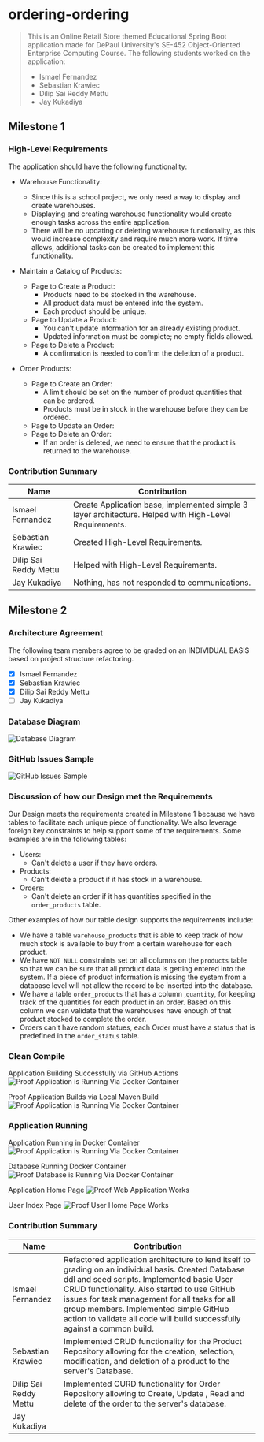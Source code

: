 # ordering-ordering
> This is an Online Retail Store themed Educational Spring Boot application made for DePaul University's SE-452 Object-Oriented Enterprise Computing Course. The following students worked on the application:
> - Ismael Fernandez
> - Sebastian Krawiec
> - Dilip Sai Reddy Mettu
> - Jay Kukadiya

## Milestone 1
### High-Level Requirements
The application should have the following functionality:
- Warehouse Functionality:
  - Since this is a school project, we only need a way to display and create warehouses.
  - Displaying and creating warehouse functionality would create enough tasks across the entire application.
  - There will be no updating or deleting warehouse functionality, as this would increase complexity and require much more work. If time allows, additional tasks can be created to implement this functionality.

- Maintain a Catalog of Products:
  - Page to Create a Product:
    - Products need to be stocked in the warehouse.
    - All product data must be entered into the system.
    - Each product should be unique.
  - Page to Update a Product:
    - You can't update information for an already existing product.
    - Updated information must be complete; no empty fields allowed.
  - Page to Delete a Product:
    - A confirmation is needed to confirm the deletion of a product.

- Order Products:
  - Page to Create an Order:
    - A limit should be set on the number of product quantities that can be ordered.
    - Products must be in stock in the warehouse before they can be ordered.
  - Page to Update an Order:
  - Page to Delete an Order:
    - If an order is deleted, we need to ensure that the product is returned to the warehouse.

### Contribution Summary
| Name                  | Contribution                                                                                          |
|-----------------------|-------------------------------------------------------------------------------------------------------|
| Ismael Fernandez      | Create Application base, implemented simple 3 layer architecture. Helped with High-Level Requirements.|
| Sebastian Krawiec     | Created High-Level Requirements.                                                                      |
| Dilip Sai Reddy Mettu | Helped with High-Level Requirements.                                                                  |
| Jay Kukadiya          | Nothing, has not responded to communications.                                                         |

## Milestone 2
### Architecture Agreement
The following team members agree to be graded on an INDIVIDUAL BASIS based on project structure refactoring.
- [X] Ismael Fernandez
- [X] Sebastian Krawiec
- [X] Dilip Sai Reddy Mettu
- [ ] Jay Kukadiya

### Database Diagram
![Database Diagram](docs/images/database-diagram.png)

### GitHub Issues Sample
![GitHub Issues Sample](docs/images/github-issues-for-task-managment.png)

### Discussion of how our Design met the Requirements
Our Design meets the requirements created in Milestone 1 because we have tables to facilitate each unique piece of functionality. We also leverage foreign key constraints to help support some of the requirements. Some examples are in the following tables:
- Users:
  - Can't delete a user if they have orders.
- Products:
  - Can't delete a product if it has stock in a warehouse.
- Orders:
  - Can't delete an order if it has quantities specified in the ```order_products``` table.

Other examples of how our table design supports the requirements include:
  - We have a table ```warehouse_products``` that is able to keep track of how much stock is available to buy from a certain warehouse for each product.
  - We have ```NOT NULL``` constraints set on all columns on the ```products``` table so that we can be sure that all product data is getting entered into the system. If a piece of product information is missing the system from a database level will not allow the record to be inserted into the database.
  - We have a table ```order_products``` that has a column ,```quantity```, for keeping track of the quantities for each product in an order. Based on this column we can validate that the warehouses have enough of that product stocked to complete the order.
  - Orders can't have random statues, each Order must have a status that is predefined in the ```order_status``` table.

### Clean Compile
Application Building Successfully via GitHub Actions
![Proof Application is Running Via Docker Container](docs/images/proof-application-builds-via-github-action.png)

Proof Application Builds via Local Maven Build
![Proof Application is Running Via Docker Container](docs/images/proof-application-builds-via-local-maven-build.png)

### Application Running
Application Running in Docker Container
![Proof Application is Running Via Docker Container](docs/images/proof-application-is-running-via-docker-container.png)

Database Running Docker Container
![Proof Database is Running Via Docker Container](docs/images/proof-database-is-running-via-docker-container.png)

Application Home Page
![Proof Web Application Works](docs/images/application-home-page-running.png)

User Index Page
![Proof User Home Page Works](docs/images/application-user-index-page-running.png)

### Contribution Summary
| Name                  | Contribution                                                                                                                                                                                                                                                                                                                                                             |
|-----------------------|--------------------------------------------------------------------------------------------------------------------------------------------------------------------------------------------------------------------------------------------------------------------------------------------------------------------------------------------------------------------------|
| Ismael Fernandez      | Refactored application architecture to lend itself to grading on an individual basis. Created Database ddl and seed scripts. Implemented basic User CRUD functionality. Also started to use GitHub issues for task management for all tasks for all group members. Implemented simple GitHub action to validate all code will build successfully against a common build. |
| Sebastian Krawiec     | Implemented CRUD functionality for the Product Repository allowing for the creation, selection, modification, and deletion of a product to the server's Database.                                                                                                                                                                                                        |
| Dilip Sai Reddy Mettu | Implemented CURD functionality for Order Repository allowing to Create, Update , Read and delete of the order to the server's database.                                                                                                                                                                                                                                  |
| Jay Kukadiya          |                                                                                                                                                                                                                                                                                                                                                                          |
